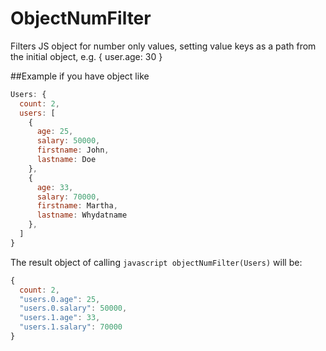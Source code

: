 # ObjectNumFilter
Filters JS object for number only values, setting value keys as a path from the initial object, e.g. { user.age: 30 }

##Example
if you have object like 
```javascript
Users: {
  count: 2,
  users: [
    {
      age: 25,
      salary: 50000,
      firstname: John,
      lastname: Doe
    },
    {
      age: 33,
      salary: 70000,
      firstname: Martha,
      lastname: Whydatname
    },
  ]
}
```
The result object of calling ```javascript objectNumFilter(Users)``` will be:
```javascript
{
  count: 2,
  "users.0.age": 25,
  "users.0.salary": 50000,
  "users.1.age": 33,
  "users.1.salary": 70000
}
```
